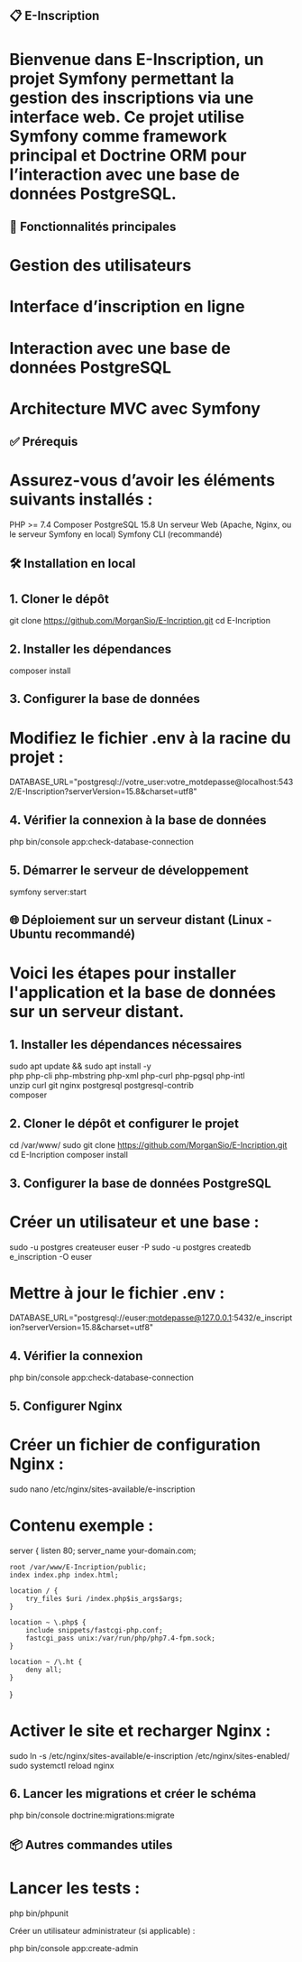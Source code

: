 ## 📋 E-Inscription
# Bienvenue dans E-Inscription, un projet Symfony permettant la gestion des inscriptions via une interface web. Ce projet utilise Symfony comme framework principal et Doctrine ORM pour l’interaction avec une base de données PostgreSQL.

## 🚀 Fonctionnalités principales
# Gestion des utilisateurs

# Interface d’inscription en ligne

# Interaction avec une base de données PostgreSQL

# Architecture MVC avec Symfony

## ✅ Prérequis
# Assurez-vous d’avoir les éléments suivants installés :

PHP >= 7.4
Composer
PostgreSQL 15.8
Un serveur Web (Apache, Nginx, ou le serveur Symfony en local)
Symfony CLI (recommandé)



## 🛠️ Installation en local
## 1. Cloner le dépôt

git clone https://github.com/MorganSio/E-Incription.git
cd E-Incription


## 2. Installer les dépendances

composer install


## 3. Configurer la base de données
# Modifiez le fichier .env à la racine du projet :

DATABASE_URL="postgresql://votre_user:votre_motdepasse@localhost:5432/E-Inscription?serverVersion=15.8&charset=utf8"


## 4. Vérifier la connexion à la base de données

php bin/console app:check-database-connection


## 5. Démarrer le serveur de développement

symfony server:start


## 🌐 Déploiement sur un serveur distant (Linux - Ubuntu recommandé)
# Voici les étapes pour installer l'application et la base de données sur un serveur distant.


## 1. Installer les dépendances nécessaires

sudo apt update && sudo apt install -y \
    php php-cli php-mbstring php-xml php-curl php-pgsql php-intl \
    unzip curl git nginx postgresql postgresql-contrib \
    composer


## 2. Cloner le dépôt et configurer le projet

cd /var/www/
sudo git clone https://github.com/MorganSio/E-Incription.git
cd E-Incription
composer install


## 3. Configurer la base de données PostgreSQL
# Créer un utilisateur et une base :

sudo -u postgres createuser euser -P
sudo -u postgres createdb e_inscription -O euser


# Mettre à jour le fichier .env :

DATABASE_URL="postgresql://euser:motdepasse@127.0.0.1:5432/e_inscription?serverVersion=15.8&charset=utf8"


## 4. Vérifier la connexion

php bin/console app:check-database-connection


## 5. Configurer Nginx
# Créer un fichier de configuration Nginx :

sudo nano /etc/nginx/sites-available/e-inscription


# Contenu exemple :

server {
    listen 80;
    server_name your-domain.com;

    root /var/www/E-Incription/public;
    index index.php index.html;

    location / {
        try_files $uri /index.php$is_args$args;
    }

    location ~ \.php$ {
        include snippets/fastcgi-php.conf;
        fastcgi_pass unix:/var/run/php/php7.4-fpm.sock;
    }

    location ~ /\.ht {
        deny all;
    }
}


# Activer le site et recharger Nginx :

sudo ln -s /etc/nginx/sites-available/e-inscription /etc/nginx/sites-enabled/
sudo systemctl reload nginx


## 6. Lancer les migrations et créer le schéma

php bin/console doctrine:migrations:migrate


## 📦 Autres commandes utiles
# Lancer les tests :

php bin/phpunit


Créer un utilisateur administrateur (si applicable) :

php bin/console app:create-admin
